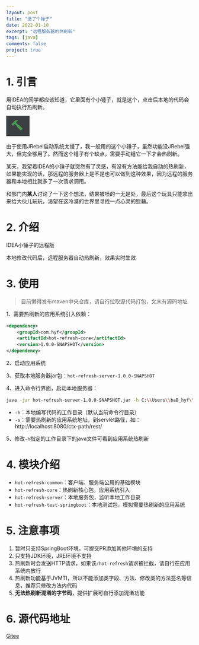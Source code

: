 ```yaml
---
layout: post
title: "造了个锤子"
date: 2022-01-10
excerpt: "远程服务器的热刷新"
tags: [java]
comments: false
project: true
---
```






# 1. 引言

用IDEA的同学都应该知道，它里面有个小锤子，就是这个，点击后本地的代码会自动执行热刷新。

![](../images/2022/01/10/001.png)

由于使用JRebel启动系统太慢了，我一般用的这个小锤子，虽然功能没JRebel强大，但完全够用了。然而这个锤子有个缺点，需要手动锤它一下才会热刷新。

某天，我望着IDEA的小锤子就突然有了灵感，有没有方法能给我自动的热刷新，如果能实现的话，那远程的服务器上是不是也可以做到这种效果，因为远程的服务器和本地相比就多了一次请求调用。

和部门内**某人**讨论了一下这个想法，结果被喷的一无是处，最后这个玩具只能拿出来给大伙儿玩玩，渴望在这冷漠的世界里寻找一点心灵的慰藉。



# 2. 介绍

IDEA小锤子的远程版

本地修改代码后，远程服务器自动热刷新，效果实时生效



# 3. 使用

> 目前懒得发布maven中央仓库，请自行拉取源代码打包，文末有源码地址

1、需要热刷新的应用系统引入依赖：

```xml
<dependency>
    <groupId>com.hyf</groupId>
    <artifactId>hot-refresh-core</artifactId>
    <version>1.0.0-SNAPSHOT</version>
</dependency>
```

2、启动应用系统

3、获取本地服务器jar包：`hot-refresh-server-1.0.0-SNAPSHOT`

4、进入命令行界面，启动本地服务器：

```bash
java -jar hot-refresh-server-1.0.0-SNAPSHOT.jar -h C:\\Users\\baB_hyf\\Desktop\\test -s http://localhost:8082/rest
```

- `-h`：本地编写代码的工作目录（默认当前命令行目录）
- `-s`：需要热刷新的应用系统地址，到servlet路径，如：http://localhost:8080/ctx-path/rest/

5、修改`-h`指定的工作目录下的java文件可看到应用系统热刷新



# 4. 模块介绍

- `hot-refresh-common`：客户端、服务端公用的基础模块
- `hot-refresh-core`：热刷新核心包，应用系统引入
- `hot-refresh-server`：本地服务包，监听本地工作目录
- `hot-refresh-test-springboot`：本地测试包，模拟需要热刷新的应用系统



# 5. 注意事项

1. 暂时只支持SpringBoot环境，可提交PR添加其他环境的支持
2. 只支持JDK环境，JRE环境不支持
3. 热刷新时会发送HTTP请求，如果该`/hot-refresh`请求被拦截，请自行在应用系统内放行
4. 热刷新功能基于JVMTI，所以不能添加类字段、方法、修改类的方法签名等信息，推荐只修改方法内代码
5. **无法热刷新混淆的字节码**，提供扩展可自行添加混淆功能



# 6. 源代码地址

[Gitee](https://gitee.com/hyfsynb/hot-refresh)







































